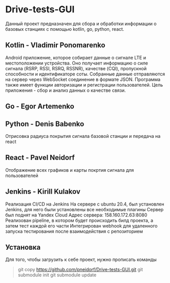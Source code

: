 # Drive-tests-GUI
Данный проект предназначен для сбора и обработки информации о базовых станциях с помощью kotlin, go, python, react.
## Kotlin - Vladimir Ponomarenko
Android приложение, которое собирает данные о сигнале LTE и местоположении устройства. Оно получает информацию о силе сигнала (RSRP, RSSI, RSRQ, RSSNR), качестве (CQI), пропускной способности и идентификаторе соты. Собранные данные отправляются на сервер через WebSocket соединение в формате JSON. Программа также имеет функции авторизации и регистрации пользователей. Цель приложения - сбор и анализ данных о качестве связи.
## Go - Egor Artemenko

## Python - Denis Babenko
Отрисовка радиуса покрытия сигнала базовой станции и передача на react
## React - Pavel Neidorf
Отображение всех графиков и карты покртия сигнала для пользователей
## Jenkins - Kirill Kulakov
Реализация CI/CD на Jenkins 
На сервере с  ubuntu 20.4, был установлен Jenkins, для него были установлены все необходимые плагины
Сервер был поднят на Yandex Cloud
Адрес сервера: 158.160.172.63:8080 
Реализован pipeline, в котором будет происходить билд проекта, а затем тест каждой его части
Интегрирован webhook для удаленного запуска тестирования после взаимодействия с репозиторием

## Установка
Для того, чтобы загрузить к себе проект, нужно прописать команды
> git copy https://github.com/pneidorf/Drive-tests-GUI.git
> git submodule init
> git submodule update
